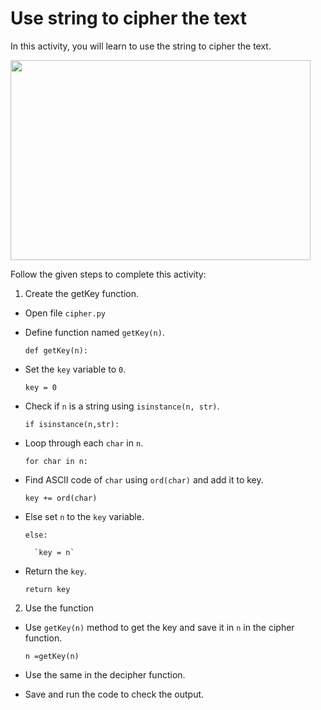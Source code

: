 Use string to cipher the text
==============================

In this activity, you will learn to use the string to cipher the text.


<img src= "https://media.slid.es/uploads/1525749/images/10631817/AA2.gif" width = "480" height = "320">


Follow the given steps to complete this activity:

1. Create the getKey function.

* Open file `cipher.py`

* Define function named `getKey(n)`.

    `def getKey(n):`
    
* Set the `key` variable to `0`.

    `key = 0`

* Check if `n` is a string using `isinstance(n, str)`.

    `if isinstance(n,str):`

* Loop through each `char` in `n`.

    `for char in n:`

* Find ASCII code of `char` using `ord(char)` and add it to key.

    `key += ord(char)`

* Else set `n` to the `key` variable.

    `else:`

        `key = n`

* Return the `key`.

    `return key`

2. Use the function

* Use `getKey(n)` method to get the key and save it in `n` in the cipher function.

    `n =getKey(n)`

* Use the same in the decipher function. 

* Save and run the code to check the output.

